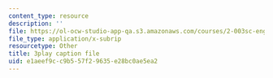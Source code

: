 ```yaml
---
content_type: resource
description: ''
file: https://ol-ocw-studio-app-qa.s3.amazonaws.com/courses/2-003sc-engineering-dynamics-fall-2011/e1aeef9cc9b557f29635e28bc0ae5ea2_6wPHoFjnYXI.vtt
file_type: application/x-subrip
resourcetype: Other
title: 3play caption file
uid: e1aeef9c-c9b5-57f2-9635-e28bc0ae5ea2
---
```

